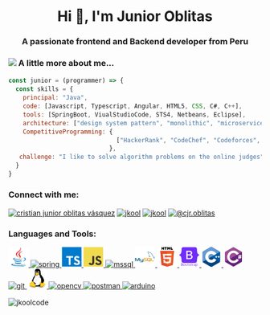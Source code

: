<h1 align="center">Hi 👋, I'm Junior Oblitas</h1>
<h3 align="center">A passionate frontend and Backend developer from Peru</h3>

### <img src="https://media.giphy.com/media/WUlplcMpOCEmTGBtBW/giphy.gif" width="30"> A little more about me...  

```javascript
const junior = (programmer) => {
  const skills = {
    principal: "Java",
    code: [Javascript, Typescript, Angular, HTML5, CSS, C#, C++],
    tools: [SpringBoot, ViualStudioCode, STS4, Netbeans, Eclipse],
    architecture: ["design system pattern", "monolithic", "microservices"],
    CompetitiveProgramming: {
                              ["HackerRank", "CodeChef", "Codeforces", "CSES Problem set"]
                            },
   challenge: "I like to solve algorithm problems on the online judges"
  }
}
```

<h3 align="left">Connect with me:</h3>
<p align="left">
<a href="https://linkedin.com/in/cristian junior oblitas vásquez" target="blank"><img align="center" src="https://cdn.jsdelivr.net/npm/simple-icons@3.0.1/icons/linkedin.svg" alt="cristian junior oblitas vásquez" height="30" width="40" /></a>
<a href="https://www.hackerrank.com/jkool" target="blank"><img align="center" src="https://cdn.jsdelivr.net/npm/simple-icons@3.0.1/icons/hackerrank.svg" alt="jkool" height="30" width="40" /></a>
<a href="https://www.codechef.com/users/jkool" target="blank"><img align="center" src="https://cdn.jsdelivr.net/npm/simple-icons@3.1.0/icons/codechef.svg" alt="jkool" height="30" width="40" /></a>
<a href="https://instagram.com/cjr.oblitas" target="blank"><img align="center" src="https://cdn.jsdelivr.net/npm/simple-icons@3.0.1/icons/instagram.svg" alt="@cjr.oblitas" height="30" width="40" /></a>
</p>

<h3 align="left">Languages and Tools:</h3>
<p align="left"> </a> <a href="https://www.java.com" target="_blank"> <img src="https://raw.githubusercontent.com/devicons/devicon/master/icons/java/java-original.svg" alt="java" width="40" height="40"/> </a> <a href="https://spring.io/" target="_blank"> <img src="https://www.vectorlogo.zone/logos/springio/springio-icon.svg" alt="spring" width="40" height="40"/> </a> <a href="https://www.typescriptlang.org/" target="_blank"> <img src="https://raw.githubusercontent.com/devicons/devicon/master/icons/typescript/typescript-original.svg" alt="typescript" width="40" height="40"/> </a> <a href="https://developer.mozilla.org/en-US/docs/Web/JavaScript" target="_blank"> <img src="https://raw.githubusercontent.com/devicons/devicon/master/icons/javascript/javascript-original.svg" alt="javascript" width="40" height="40"/> </a> <a href="https://www.microsoft.com/en-us/sql-server" target="_blank"> <img src="https://cdn.worldvectorlogo.com/logos/microsoft-sql-server.svg" alt="mssql" width="40" height="40"/> </a>  <a href="https://www.mysql.com/" target="_blank"> <img src="https://raw.githubusercontent.com/devicons/devicon/master/icons/mysql/mysql-original-wordmark.svg" alt="mysql" width="40" height="40"/> </a> <a href="https://www.w3.org/html/" target="_blank"> <img src="https://raw.githubusercontent.com/devicons/devicon/master/icons/html5/html5-original-wordmark.svg" alt="html5" width="40" height="40"/>  <a href="https://getbootstrap.com" target="_blank"> <img src="https://raw.githubusercontent.com/devicons/devicon/master/icons/bootstrap/bootstrap-plain-wordmark.svg" alt="bootstrap" width="40" height="40"/> </a> <a href="https://www.w3schools.com/cpp/" target="_blank"> <img src="https://raw.githubusercontent.com/devicons/devicon/master/icons/cplusplus/cplusplus-original.svg" alt="cplusplus" width="40" height="40"/> </a> <a href="https://www.w3schools.com/cs/" target="_blank"> <img src="https://raw.githubusercontent.com/devicons/devicon/master/icons/csharp/csharp-original.svg" alt="csharp" width="40" height="40"/> </a> <a href="https://git-scm.com/" target="_blank"> <img src="https://www.vectorlogo.zone/logos/git-scm/git-scm-icon.svg" alt="git" width="40" height="40"/> </a> <a href="https://www.linux.org/" target="_blank"> <img src="https://raw.githubusercontent.com/devicons/devicon/master/icons/linux/linux-original.svg" alt="linux" width="40" height="40"/> </a>  <a href="https://opencv.org/" target="_blank"> <img src="https://www.vectorlogo.zone/logos/opencv/opencv-icon.svg" alt="opencv" width="40" height="40"/> </a> <a href="https://postman.com" target="_blank"> <img src="https://www.vectorlogo.zone/logos/getpostman/getpostman-icon.svg" alt="postman" width="40" height="40"/> </a> <a href="https://www.arduino.cc/" target="_blank"> <img src="https://cdn.worldvectorlogo.com/logos/arduino-1.svg" alt="arduino" width="40" height="40"/> </a> </p>

<p><img align="center" src="https://github-readme-stats.vercel.app/api/top-langs?username=jkoolcode&show_icons=true&locale=en&layout=compact" alt="jkoolcode" /></p>

